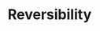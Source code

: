---
title: Reversibility
slug: reversibility
excerpt: OVHcloud reversibility policies
Sections: Reversibility policies
order: 05
---